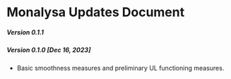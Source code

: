 # Monalysa Updates Document

##### Version 0.1.1 


##### Version 0.1.0 [Dec 16, 2023]
- Basic smoothness measures and preliminary UL functioning measures.